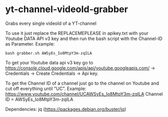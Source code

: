 # yt-channel-videoId-grabber
Grabs every single videoId of a YT-channel

To use it just replace the REPLACEMEPLEASE in apikey.txt with your Youtube DATA API v3 key and then run the bash script with the Channel-ID as Parameter.
Example:

`bash grabber.sh AWSyEs_Io8MtpY3m-zqILA`

To get your Youtube data api v3 key go to https://console.cloud.google.com/apis/api/youtube.googleapis.com/ -> Credentials -> Create Credentials -> Api key.

To get the Channel ID of a channel just go to the channel on Youtube and cut off everything until "UC".
Example: 
https://www.youtube.com/channel/UCAWSyEs_Io8MtpY3m-zqILA
Channel ID = AWSyEs_Io8MtpY3m-zqILA



Dependencies: jq (https://packages.debian.org/buster/jq)
